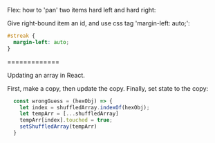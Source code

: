 Flex: how to 'pan' two items hard left and hard right:

Give right-bound item an id, and use css tag 'margin-left: auto;':

```css
#streak {
  margin-left: auto;
}
```

=============

Updating an array in React.

First, make a copy, then update the copy. Finally, set state to the copy:
```javascript
  const wrongGuess = (hexObj) => {
    let index = shuffledArray.indexOf(hexObj);
    let tempArr = [...shuffledArray]
    tempArr[index].touched = true;
    setShuffledArray(tempArr)
  }
```